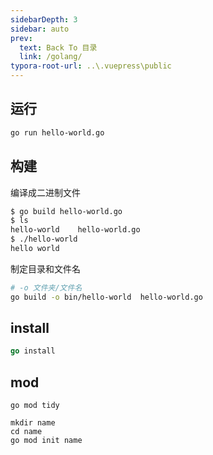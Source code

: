 ```yaml
---
sidebarDepth: 3
sidebar: auto
prev:
  text: Back To 目录
  link: /golang/
typora-root-url: ..\.vuepress\public
---
```




## 运行

```sh
go run hello-world.go 
```



## 构建

编译成二进制文件

```sh
$ go build hello-world.go
$ ls
hello-world    hello-world.go
$ ./hello-world
hello world
```

制定目录和文件名

```sh
# -o 文件夹/文件名
go build -o bin/hello-world  hello-world.go
```

## install

```go
go install
```



## mod

```
go mod tidy 
```

```
mkdir name
cd name
go mod init name
```

